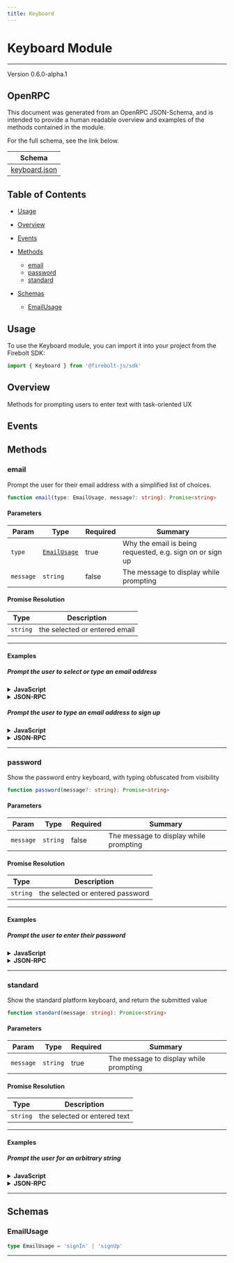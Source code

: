 ```yaml
---
title: Keyboard
---
```


# Keyboard Module
---
Version 0.6.0-alpha.1

## OpenRPC
This document was generated from an OpenRPC JSON-Schema, and is intended to provide a human readable overview and examples of the methods contained in the module.

For the full schema, see the link below.

| Schema |
|--------|
| [keyboard.json](https://github.com/rdkcentral/firebolt-core-sdk/blob/main/src/modules/keyboard.json) |


## Table of Contents
 - [Usage](#usage)
 - [Overview](#overview)
 - [Events](#events)

 - [Methods](#methods)
    - [email](#email)
    - [password](#password)
    - [standard](#standard)
 - [Schemas](#schemas)
    - [EmailUsage](#emailusage)

<span></span>

## Usage
To use the Keyboard module, you can import it into your project from the Firebolt SDK:

```javascript
import { Keyboard } from '@firebolt-js/sdk'
```
## Overview
Methods for prompting users to enter text with task-oriented UX

## Events


## Methods
### email
Prompt the user for their email address with a simplified list of choices.

```typescript
function email(type: EmailUsage, message?: string): Promise<string>
```
#### Parameters

| Param                  | Type                 | Required                 | Summary                 |
| ---------------------- | -------------------- | ------------------------ | ----------------------- |
| `type` | [`EmailUsage`](#emailusage) | true | Why the email is being requested, e.g. sign on or sign up  |
| `message` | `string` | false | The message to display while prompting  |

#### Promise Resolution

| Type | Description |
| ---- | ----------- |
| `string` | the selected or entered email |


---

#### Examples

##### Prompt the user to select or type an email address
<details>
  <summary><b>JavaScript</b></summary>

```javascript
import { Keyboard } from '@firebolt-js/sdk'

Keyboard.email("signIn", "Enter your email to sign into this app")
    .then(email => {
        console.log(email)
    })
```
Value of `email`

```javascript
"user@domain.com"
```

</details>
<details>
  <summary><b>JSON-RPC</b></summary>

###### Request

```json
{
  "jsonrpc": "2.0",
  "id": 1,
  "method": "keyboard.email",
  "params": {
    "type": "signIn",
    "message": "Enter your email to sign into this app"
  }
}
```

###### Response

```json
{
  "jsonrpc": "2.0",
  "id": 1,
  "result": "user@domain.com"
}
```

</details>

##### Prompt the user to type an email address to sign up
<details>
  <summary><b>JavaScript</b></summary>

```javascript
import { Keyboard } from '@firebolt-js/sdk'

Keyboard.email("signUp", "Enter your email to sign up for this app")
    .then(email => {
        console.log(email)
    })
```
Value of `email`

```javascript
"user@domain.com"
```

</details>
<details>
  <summary><b>JSON-RPC</b></summary>

###### Request

```json
{
  "jsonrpc": "2.0",
  "id": 1,
  "method": "keyboard.email",
  "params": {
    "type": "signUp",
    "message": "Enter your email to sign up for this app"
  }
}
```

###### Response

```json
{
  "jsonrpc": "2.0",
  "id": 1,
  "result": "user@domain.com"
}
```

</details>




---

### password
Show the password entry keyboard, with typing obfuscated from visibility

```typescript
function password(message?: string): Promise<string>
```
#### Parameters

| Param                  | Type                 | Required                 | Summary                 |
| ---------------------- | -------------------- | ------------------------ | ----------------------- |
| `message` | `string` | false | The message to display while prompting  |

#### Promise Resolution

| Type | Description |
| ---- | ----------- |
| `string` | the selected or entered password |


---

#### Examples

##### Prompt the user to enter their password
<details>
  <summary><b>JavaScript</b></summary>

```javascript
import { Keyboard } from '@firebolt-js/sdk'

Keyboard.password("Enter your password")
    .then(value => {
        console.log(value)
    })
```
Value of `value`

```javascript
"abc123"
```

</details>
<details>
  <summary><b>JSON-RPC</b></summary>

###### Request

```json
{
  "jsonrpc": "2.0",
  "id": 1,
  "method": "keyboard.password",
  "params": {
    "message": "Enter your password"
  }
}
```

###### Response

```json
{
  "jsonrpc": "2.0",
  "id": 1,
  "result": "abc123"
}
```

</details>




---

### standard
Show the standard platform keyboard, and return the submitted value

```typescript
function standard(message: string): Promise<string>
```
#### Parameters

| Param                  | Type                 | Required                 | Summary                 |
| ---------------------- | -------------------- | ------------------------ | ----------------------- |
| `message` | `string` | true | The message to display while prompting  |

#### Promise Resolution

| Type | Description |
| ---- | ----------- |
| `string` | the selected or entered text |


---

#### Examples

##### Prompt the user for an arbitrary string
<details>
  <summary><b>JavaScript</b></summary>

```javascript
import { Keyboard } from '@firebolt-js/sdk'

Keyboard.standard("Enter the name you'd like to associate with this device")
    .then(value => {
        console.log(value)
    })
```
Value of `value`

```javascript
"Living Room"
```

</details>
<details>
  <summary><b>JSON-RPC</b></summary>

###### Request

```json
{
  "jsonrpc": "2.0",
  "id": 1,
  "method": "keyboard.standard",
  "params": {
    "message": "Enter the name you'd like to associate with this device"
  }
}
```

###### Response

```json
{
  "jsonrpc": "2.0",
  "id": 1,
  "result": "Living Room"
}
```

</details>




---



## Schemas

### EmailUsage

```typescript
type EmailUsage = 'signIn' | 'signUp'
```





---


